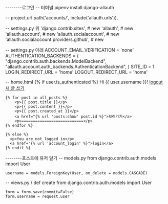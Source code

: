 --------로그인
-- 터미널
    pipenv install django-allauth

-- project.url
    path('accounts/', include('allauth.urls')),

-- settings.py 위
    'django.contrib.sites', # new
    'allauth', # new
    'allauth.account', # new
    'allauth.socialaccount', # new
    'allauth.socialaccount.providers.github', # new

-- settings.py 아래
    ACCOUNT_EMAIL_VERIFICATION = 'none'
    AUTHENTICATION_BACKENDS = (
        "django.contrib.auth.backends.ModelBackend",
        "allauth.account.auth_backends.AuthenticationBackend",
    )
    SITE_ID = 1
    LOGIN_REDIRECT_URL = 'home'
    LOGOUT_REDIRECT_URL = 'home'

-- home.html
    {% if user.is_authenticated %}
      Hi {{ user.username }}!
    <a href="{% url 'account_logout' %}">logout</a>
    <a href="{% url 'posts:new' %}">새 글 쓰기</a>
    
    {% for post in all_posts %}
        <p>{{ post.title }}</p>
        <p>{{ post.content }}</p>
        <p>{{ post.created_at }}</p>
        <a href="{% url 'posts:show' post.id %}">보러가기</a>
        <p>===========================</p>
    {% endfor %}
    
    {% else %}
      <p>You are not logged in</p>
      <a href="{% url 'account_login' %}">login</a>
    {% endif %}
    
    
--------포스트에 유저 달기
-- models.py
    from django.contrib.auth.models import User
    
    username = models.ForeignKey(User, on_delete = models.CASCADE)
    
-- views.py / def create
    from django.contrib.auth.models import User
    
    form = form.save(commit=False)
    form.username = request.user